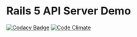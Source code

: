 # Rails 5 API Server Demo

[![Codacy Badge](https://api.codacy.com/project/badge/grade/b0321dc3b3a44fbaa995cc21f97c32e4)](https://www.codacy.com/app/ahastudio/rails-api-server-demo)
[![Code Climate](https://codeclimate.com/github/ahastudio/rails-api-server-demo/badges/gpa.svg)](https://codeclimate.com/github/ahastudio/rails-api-server-demo)
